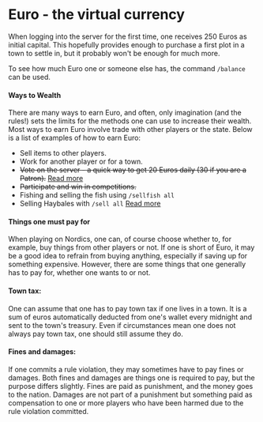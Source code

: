 # Euro - the virtual currency

When logging into the server for the first time, one receives 250 Euros as initial capital. This hopefully provides enough to purchase a first plot in a town to settle in, but it probably won't be enough for much more.

To see how much Euro one or someone else has, the command `/balance` can be used.

#### Ways to Wealth

There are many ways to earn Euro, and often, only imagination (and the rules!) sets the limits for the methods one can use to increase their wealth. Most ways to earn Euro involve trade with other players or the state. Below is a list of examples of how to earn Euro:

* Sell items to other players.
* Work for another player or for a town.&#x20;
* ~~Vote on the server - a quick way to get 20 Euros daily (30 if you are a Patron).~~ [Read more](vote-for-the-server-get-payed.md)
* ~~Participate and win in competitions.~~
* Fishing and selling the fish using `/sellfish all`
* Selling Haybales with `/sell all` [Read more](make-money.md)

#### Things one must pay for&#x20;

When playing on Nordics, one can, of course choose whether to, for example, buy things from other players or not. If one is short of Euro, it may be a good idea to refrain from buying anything, especially if saving up for something expensive. However, there are some things that one generally has to pay for, whether one wants to or not.

#### Town tax:&#x20;

One can assume that one has to pay town tax if one lives in a town. It is a sum of euros automatically deducted from one's wallet every midnight and sent to the town's treasury. Even if circumstances mean one does not always pay town tax, one should still assume they do.

#### Fines and damages:&#x20;

If one commits a rule violation, they may sometimes have to pay fines or damages. Both fines and damages are things one is required to pay, but the purpose differs slightly. Fines are paid as punishment, and the money goes to the nation. Damages are not part of a punishment but something paid as compensation to one or more players who have been harmed due to the rule violation committed.

